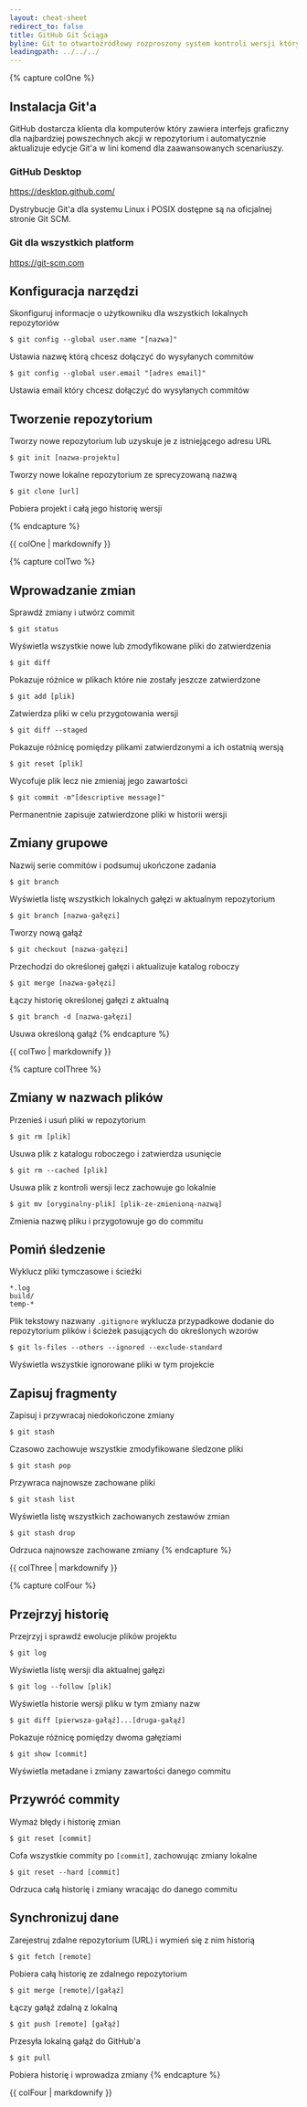 ```yaml
---
layout: cheat-sheet
redirect_to: false
title: GitHub Git Ściąga
byline: Git to otwartoźródłowy rozproszony system kontroli wersji który umożliwia działanie GitHub'a na twoim laptopie lub komputerze stacjonarnym. Ta ściąga podsumowuje najczęściej używane komendy wiersza poleceń Git'a w celu szybkiego dostępu.
leadingpath: ../../../
---
```


{% capture colOne %}
## Instalacja Git'a
GitHub dostarcza klienta dla komputerów który zawiera interfejs graficzny dla najbardziej powszechnych akcji w repozytorium i automatycznie aktualizuje edycje Git'a w lini komend dla zaawansowanych scenariuszy.

### GitHub Desktop
https://desktop.github.com/

Dystrybucje Git'a dla systemu Linux i POSIX dostępne są na oficjalnej stronie Git SCM.

### Git dla wszystkich platform
https://git-scm.com

## Konfiguracja narzędzi
Skonfiguruj informacje o użytkowniku dla wszystkich lokalnych repozytoriów

```$ git config --global user.name "[nazwa]"```

Ustawia nazwę którą chcesz dołączyć do wysyłanych commitów


```$ git config --global user.email "[adres email]"```

Ustawia email który chcesz dołączyć do wysyłanych commitów


## Tworzenie repozytorium
Tworzy nowe repozytorium lub uzyskuje je z istniejącego adresu URL


```$ git init [nazwa-projektu]```

Tworzy nowe lokalne repozytorium ze sprecyzowaną nazwą


```$ git clone [url]```

Pobiera projekt i całą jego historię wersji

{% endcapture %}
<div class="col-md-6">
{{ colOne | markdownify }}
</div>


{% capture colTwo %}

## Wprowadzanie zmian
Sprawdź zmiany i utwórz commit


```$ git status```

Wyświetla wszystkie nowe lub zmodyfikowane pliki do zatwierdzenia


```$ git diff```

Pokazuje różnice w plikach które nie zostały jeszcze zatwierdzone


```$ git add [plik]```

Zatwierdza pliki w celu przygotowania wersji


```$ git diff --staged```

Pokazuje różnicę pomiędzy plikami zatwierdzonymi a ich ostatnią wersją


```$ git reset [plik]```

Wycofuje plik lecz nie zmieniaj jego zawartości


```$ git commit -m"[descriptive message]"```

Permanentnie zapisuje zatwierdzone pliki w historii wersji

## Zmiany grupowe
Nazwij serie commitów i podsumuj ukończone zadania


```$ git branch```

Wyświetla listę wszystkich lokalnych gałęzi w aktualnym repozytorium


```$ git branch [nazwa-gałęzi]```

Tworzy nową gałąź


```$ git checkout [nazwa-gałęzi]```

Przechodzi do określonej gałęzi i aktualizuje katalog roboczy


```$ git merge [nazwa-gałęzi]```

Łączy historię określonej gałęzi z aktualną


```$ git branch -d [nazwa-gałęzi]```

Usuwa określoną gałąź
{% endcapture %}
<div class="col-md-6">
{{ colTwo | markdownify }}
</div>
<div class="clearfix"></div>


{% capture colThree %}
## Zmiany w nazwach plików
Przenieś i usuń pliki w repozytorium


```$ git rm [plik]```

Usuwa plik z katalogu roboczego i zatwierdza usunięcie


```$ git rm --cached [plik]```

Usuwa plik z kontroli wersji lecz zachowuje go lokalnie


```$ git mv [oryginalny-plik] [plik-ze-zmienioną-nazwą]```

Zmienia nazwę pliku i przygotowuje go do commitu

## Pomiń śledzenie
Wyklucz pliki tymczasowe i ścieżki

```
*.log
build/
temp-*
```

Plik tekstowy nazwany `.gitignore` wyklucza przypadkowe dodanie do repozytorium plików i ścieżek pasujących do określonych wzorów


```$ git ls-files --others --ignored --exclude-standard```

Wyświetla wszystkie ignorowane pliki w tym projekcie

## Zapisuj fragmenty
Zapisuj i przywracaj niedokończone zmiany


```$ git stash```

Czasowo zachowuje wszystkie zmodyfikowane śledzone pliki


```$ git stash pop```

Przywraca najnowsze zachowane pliki


```$ git stash list```

Wyświetla listę wszystkich zachowanych zestawów zmian


```$ git stash drop```

Odrzuca najnowsze zachowane zmiany
{% endcapture %}
<div class="col-md-6">
{{ colThree | markdownify }}
</div>

{% capture colFour %}
## Przejrzyj historię
Przejrzyj i sprawdź ewolucje plików projektu


```$ git log```

Wyświetla listę wersji dla aktualnej gałęzi


```$ git log --follow [plik]```

Wyświetla historie wersji pliku w tym zmiany nazw


```$ git diff [pierwsza-gałąź]...[druga-gałąź]```

Pokazuje różnicę pomiędzy dwoma gałęziami


```$ git show [commit]```

Wyświetla metadane i zmiany zawartości danego commitu

## Przywróć commity
Wymaż błędy i historię zmian


```$ git reset [commit]```

Cofa wszystkie commity po `[commit]`, zachowując zmiany lokalne


```$ git reset --hard [commit]```

Odrzuca całą historię i zmiany wracając do danego commitu

## Synchronizuj dane
Zarejestruj zdalne repozytorium (URL) i wymień się z nim historią


```$ git fetch [remote]```

Pobiera całą historię ze zdalnego repozytorium


```$ git merge [remote]/[gałąź]```

Łączy gałąź zdalną z lokalną


```$ git push [remote] [gałąź]```

Przesyła lokalną gałąź do GitHub'a


```$ git pull```

Pobiera historię i wprowadza zmiany
{% endcapture %}
<div class="col-md-6">
{{ colFour | markdownify }}
</div>
